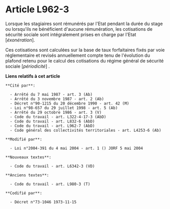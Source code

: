 # Article L962-3

Lorsque les stagiaires sont rémunérés par l'Etat pendant la durée du stage ou lorsqu'ils ne bénéficient d'aucune
rémunération, les cotisations de sécurité sociale sont intégralement prises en charge par l'Etat [*éxonération*].

Ces cotisations sont calculées sur la base de taux forfaitaires fixés par voie réglementaire et revisés annuellement compte
tenu de l'évolution du plafond retenu pour le calcul des cotisations du régime général de sécurité sociale [*périodicité*] .

**Liens relatifs à cet article**

	**Cité par**:

	  - Arrêté du 7 mai 1987 - art. 3 (Ab)
	  - Arrêté du 3 novembre 1987 - art. 2 (Ab)
	  - Décret n°90-1215 du 20 décembre 1990 - art. 42 (M)
	  - Loi n°98-657 du 29 juillet 1998 - art. 5 (Ab)
	  - Arrêté du 29 octobre 1986 - art. 3 (V)
	  - Code du travail - art. L322-4-17-3 (AbD)
	  - Code du travail - art. L832-6 (AbD)
	  - Code du travail - art. L962-7 (AbD)
	  - Code général des collectivités territoriales - art. L4253-6 (Ab)

	**Modifié par**:

	  - Loi n°2004-391 du 4 mai 2004 - art. 1 () JORF 5 mai 2004

	**Nouveaux textes**:

	  - Code du travail - art. L6342-3 (VD)

	**Anciens textes**:

	  - Code du travail - art. L980-3 (T)

	**Codifié par**:

	  - Décret n°73-1046 1973-11-15
